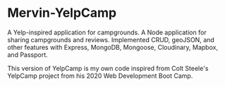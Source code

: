 # Mervin-YelpCamp
A Yelp-inspired application for campgrounds. 
A Node application for sharing campgrounds and
reviews.
Implemented CRUD, geoJSON, and other features with
Express, MongoDB, Mongoose, Cloudinary, Mapbox, and Passport.

This version of YelpCamp is my own code inspired from Colt Steele's YelpCamp project from his 2020 Web Development Boot Camp.


